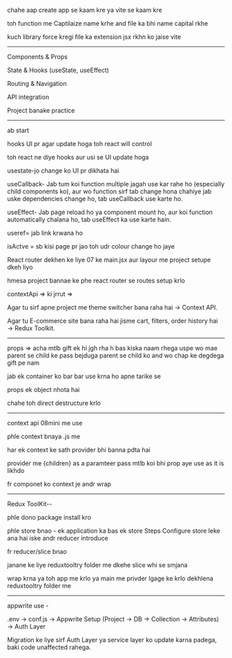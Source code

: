 chahe aap create app se kaam kre ya vite se kaam kre


toh function me Captilaize name krhe and file ka bhi name capital rkhe

kuch library force kregi file ka extension jsx rkhn ko jaise vite



----------------------------------------------------------------
Components & Props

State & Hooks (useState, useEffect)

Routing & Navigation

API integration

Project banake practice

--------------------------------------------------------------------


ab start  

hooks UI pr agar update hoga toh react will control

toh react ne diye hooks aur usi se UI update hoga


usestate-jo change ko UI pr dikhata hai

useCallback- Jab tum koi function multiple jagah use kar rahe ho (especially child components ko), aur wo function sirf tab change hona chahiye jab uske dependencies change ho, tab useCallback use karte ho.

useEffect- Jab page reload ho ya component mount ho, aur koi function automatically chalana ho, tab useEffect ka use karte hain.

useref= jab link krwana ho 


isActve = sb kisi page pr jao toh udr colour change ho jaye


React router dekhen ke liye 07 ke main.jsx aur layour me project setupe dkeh liyo

hmesa project bannae ke phe  react router se routes setup krlo


contextApi => ki jrrut =>  <App>
  <Navbar theme={theme} />
  <Home theme={theme} />
  <About theme={theme} />
  <Profile theme={theme} />
</App>

Agar tu sirf apne project me theme switcher bana raha hai → Context API.

Agar tu E-commerce site bana raha hai jisme cart, filters, order history hai → Redux Toolkit.




--------------------------------------------------
props =>    acha mtlb gift ek hi jgh rha h bas kiska naam rhega uspe wo mae parent se child ke pass bejduga parent se child ko and wo chap ke degdega gift pe nam

jab ek container ko bar bar use krna ho apne tarike se

props ek object nhota hai

chahe toh direct destructure krlo


---------------------------------------------------------

context api 08mini me use

phle context bnaya .js me 


har ek context ke sath provider bhi banna pdta hai

provider me {children} as a paramteer pass mtlb koi bhi prop aye use as it is likhdo




fr componet ko context je andr wrap


---------------------------------------------------------------------

Redux ToolKit--

phle dono package install kro


phle store bnao - ek application ka bas ek store
Steps
Configure store leke ana hai iske andr reducer introduce

fr reducer/slice bnao

janane ke liye reduxtooltry folder me dkehe 
slice whi se smjana


wrap krna ya toh app me krlo ya main me privder lgage ke krlo dekhlena reduxtooltry folder me


-----------------------------------------------------------------

appwrite use -

.env → conf.js → Appwrite Setup (Project → DB → Collection → Attributes) → Auth Layer

Migration ke liye sirf Auth Layer ya service layer ko update karna padega, baki code unaffected rahega.